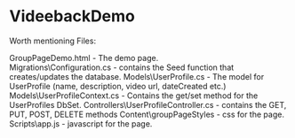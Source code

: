 VideebackDemo
=============



Worth mentioning Files: 

GroupPageDemo.html - The demo page.  
Migrations\Configuration.cs - contains the Seed function that creates/updates the database. 
Models\UserProfile.cs - The model for UserProfile (name, description, video url, dateCreated etc.) 
Models\UserProfileContext.cs - Contains the get/set method for the UserProfiles DbSet.
Controllers\UserProfileController.cs - contains the GET, PUT, POST, DELETE methods 
Content\groupPageStyles - css for the page. 
Scripts\app.js - javascript for the page. 


 

